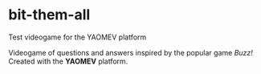 # bit-them-all

Test videogame for the YAOMEV platform

Videogame of questions and answers inspired by the popular game *Buzz!* Created with the **YAOMEV** platform.

[](docs/mosaico_bta.jpg)

